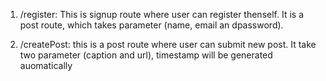 1. /register: This is signup route where user can register thenself. It is a post route, which takes parameter (name, email an dpassword).

2. /createPost: this is a post route where user can submit new post. It take two parameter (caption and url), timestamp will be generated auomatically 